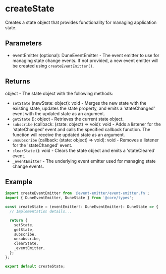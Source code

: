 # createState

Creates a state object that provides functionality for managing application state.

## Parameters

- eventEmitter (optional): DuneEventEmitter - The event emitter to use for managing state change events. If not provided, a new event emitter will be created using `createEventEmitter()`.

## Returns

object - The state object with the following methods:

- `setState` (newState: object): void - Merges the new state with the existing state, updates the state property, and emits a 'stateChanged' event with the updated state as an argument.
- `getState` (): object - Retrieves the current state object.
- `subscribe` (callback: (state: object) => void): void - Adds a listener for the 'stateChanged' event and calls the specified callback function. The function will receive the updated state as an argument.
- `unsubscribe` (callback: (state: object) => void): void - Removes a listener for the 'stateChanged' event.
- `clearState` (): void - Clears the state object and emits a 'stateCleared' event.
- `_eventEmitter` - The underlying event emitter used for managing state change events.

## Example

```javascript
import createEventEmitter from '@event-emitter/event-emitter.fn';
import { DuneEventEmitter, DuneState } from '@core/types';

const createState = (eventEmitter?: DuneEventEmitter): DuneState => {
  // Implementation details...

  return {
    setState,
    getState,
    subscribe,
    unsubscribe,
    clearState,
    _eventEmitter,
  };
};

export default createState;
```
